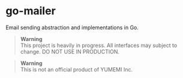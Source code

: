 # go-mailer

Email sending abstraction and implementations in Go.

> **Warning**  
> This project is heavily in progress. All interfaces may subject to change. DO NOT USE IN PRODUCTION.

> **Warning**  
> This is not an official product of YUMEMI Inc.

